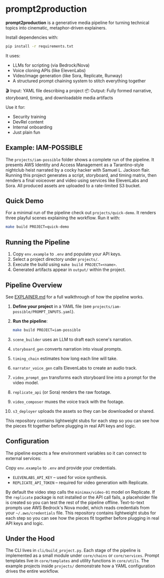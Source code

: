# prompt2production

**prompt2production** is a generative media pipeline for turning technical topics into cinematic, metaphor-driven explainers.

Install dependencies with:

```bash
pip install -r requirements.txt
```

It uses:
- LLMs for scripting (via Bedrock/Nova)
- Voice cloning APIs (like ElevenLabs)
- Video/image generation (like Sora, Replicate, Runway)
- A structured prompt chaining system to stitch everything together

🎬 Input: YAML file describing a project
📦 Output: Fully formed narrative, storyboard, timing, and downloadable media artifacts

Use it for:
- Security training
- DevRel content
- Internal onboarding
- Just plain fun

## Example: IAM-POSSIBLE

The `projects/iam-possible` folder shows a complete run of the pipeline. It presents AWS Identity and Access Management as a Tarantino-style nightclub heist narrated by a cocky hacker with Samuel L. Jackson flair. Running this project generates a script, storyboard, and timing matrix, then renders a final voiceover and video using services like ElevenLabs and Sora. All produced assets are uploaded to a rate-limited S3 bucket.

## Quick Demo

For a minimal run of the pipeline check out `projects/quick-demo`. It renders
three playful scenes explaining the workflow. Run it with:

```bash
make build PROJECT=quick-demo
```

## Running the Pipeline

1. Copy `env.example` to `.env` and populate your API keys.
2. Select a project directory under `projects/`.
3. Execute the build using `make build PROJECT=<name>`.
4. Generated artifacts appear in `output/` within the project.


## Pipeline Overview

See [EXPLAINER.md](EXPLAINER.md) for a full walkthrough of how the pipeline works.
1. **Define your project** in a YAML file (see `projects/iam-possible/PROMPT_INPUTS.yaml`).
2. **Run the pipeline**:

   ```bash
   make build PROJECT=iam-possible
   ```
3. `scene_builder` uses an LLM to draft each scene's narration.
4. `storyboard_gen` converts narration into visual prompts.
5. `timing_chain` estimates how long each line will take.
6. `narrator_voice_gen` calls ElevenLabs to create an audio track.
7. `video_prompt_gen` transforms each storyboard line into a prompt for the video model.
8. `replicate_api` (or Sora) renders the raw footage.
9. `video_composer` muxes the voice track with the footage.
10. `s3_deployer` uploads the assets so they can be downloaded or shared.

This repository contains lightweight stubs for each step so you can see how the pieces fit together before plugging in real API keys and logic.

## Configuration

The pipeline expects a few environment variables so it can connect to external services:

Copy `env.example` to `.env` and provide your credentials.

- `ELEVENLABS_API_KEY` – used for voice synthesis.
- `REPLICATE_API_TOKEN` – required for video generation with Replicate.

By default the video step calls the `minimax/video-01` model on Replicate. If the `replicate` package is not installed or the API call fails, a placeholder file is created so you can test the rest of the pipeline offline. Text-to-text prompts use AWS Bedrock's Nova model, which reads credentials from your `~/.aws/credentials` file.
This repository contains lightweight stubs for each step so you can see how the
pieces fit together before plugging in real API keys and logic.

## Under the Hood

The CLI lives in `cli/build_project.py`. Each stage of the pipeline is
implemented as a small module under `core/chains` or `core/services`. Prompt
templates live in `core/templates` and utility functions in `core/utils`. The
example projects inside `projects/` demonstrate how a YAML configuration drives
the entire workflow.
